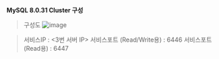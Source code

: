 **MySQL 8.0.31 Cluster 구성**

>구성도
>![image](https://user-images.githubusercontent.com/88891704/225607734-511591c5-79aa-4d20-acdc-b6c79ff51d9f.png)

>서비스IP : <3번 서버 IP>
>서비스포트 (Read/Write용) : 6446
>서비스포트 (Read용) : 6447
